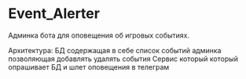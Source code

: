 # Event_Alerter

Админка бота для оповещения об игровых событиях.

Архитектура:
БД содержащая в себе список событий
админка позволяющая добавлять удалять события 
Сервис который который опрашивает БД и шлет оповещения в телеграм
